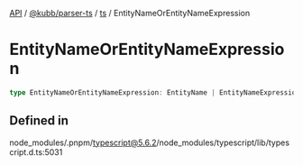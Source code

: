 [API](../../../../../packages.md) / [@kubb/parser-ts](../../../index.md) / [ts](../index.md) / EntityNameOrEntityNameExpression

# EntityNameOrEntityNameExpression

```ts
type EntityNameOrEntityNameExpression: EntityName | EntityNameExpression;
```

## Defined in

node\_modules/.pnpm/typescript@5.6.2/node\_modules/typescript/lib/typescript.d.ts:5031
